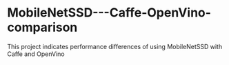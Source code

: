 # MobileNetSSD---Caffe-OpenVino-comparison
This project indicates performance differences of using MobileNetSSD with Caffe and OpenVino
